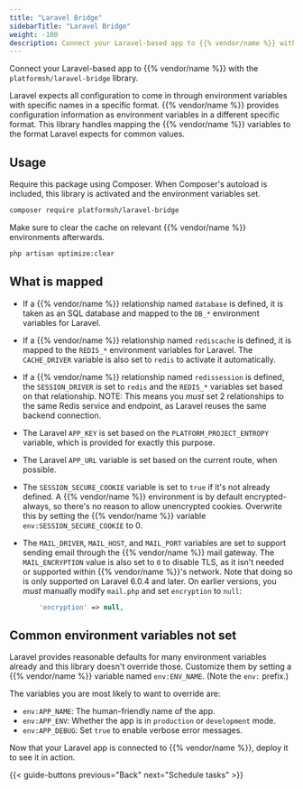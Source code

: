 ```yaml
---
title: "Laravel Bridge"
sidebarTitle: "Laravel Bridge"
weight: -100
description: Connect your Laravel-based app to {{% vendor/name %}} with Laravel Bridge.
---
```


Connect your Laravel-based app to {{% vendor/name %}} with the `platformsh/laravel-bridge` library.

Laravel expects all configuration to come in through environment variables with specific names in a specific format.
{{% vendor/name %}} provides configuration information as environment variables in a different specific format.
This library handles mapping the {{% vendor/name %}} variables to the format Laravel expects for common values.

## Usage

Require this package using Composer.
When Composer's autoload is included, this library is activated and the environment variables set.

```bash
composer require platformsh/laravel-bridge
```

Make sure to clear the cache on relevant {{% vendor/name %}} environments afterwards.

```bash
php artisan optimize:clear
```

## What is mapped

* If a {{% vendor/name %}} relationship named `database` is defined,
  it is taken as an SQL database and mapped to the `DB_*` environment variables for Laravel.
* If a {{% vendor/name %}} relationship named `rediscache` is defined,
  it is mapped to the `REDIS_*` environment variables for Laravel.
  The `CACHE_DRIVER` variable is also set to `redis` to activate it automatically.
* If a {{% vendor/name %}} relationship named `redissession` is defined,
  the `SESSION_DRIVER` is set to `redis` and the `REDIS_*` variables set based on that relationship.
  NOTE: This means you _*must*_ set 2 relationships to the same Redis service and endpoint,
  as Laravel reuses the same backend connection.
* The Laravel `APP_KEY` is set based on the `PLATFORM_PROJECT_ENTROPY` variable,
  which is provided for exactly this purpose.
* The Laravel `APP_URL` variable is set based on the current route, when possible.
* The `SESSION_SECURE_COOKIE` variable is set to `true` if it's not already defined.
  A {{% vendor/name %}} environment is by default encrypted-always,
  so there's no reason to allow unencrypted cookies.
  Overwrite this by setting the {{% vendor/name %}} variable `env:SESSION_SECURE_COOKIE` to 0.
* The `MAIL_DRIVER`, `MAIL_HOST`, and `MAIL_PORT` variables are set
  to support sending email through the {{% vendor/name %}} mail gateway. 
  The `MAIL_ENCRYPTION` value is also set to `0` to disable TLS,
  as it isn't needed or supported within {{% vendor/name %}}'s network.
  Note that doing so is only supported on Laravel 6.0.4 and later.
  On earlier versions, you *must* manually modify `mail.php` and set `encryption` to `null`:

  ```php
      'encryption' => null,
  ```

## Common environment variables not set

Laravel provides reasonable defaults for many environment variables already
and this library doesn't override those.
Customize them by setting a {{% vendor/name %}} variable named `env:ENV_NAME`.
(Note the `env:` prefix.)

The variables you are most likely to want to override are:

* `env:APP_NAME`: The human-friendly name of the app.
* `env:APP_ENV`: Whether the app is in `production` or `development` mode.
* `env:APP_DEBUG`: Set `true` to enable verbose error messages.

Now that your Laravel app is connected to {{% vendor/name %}}, deploy it to see it in action.

{{< guide-buttons previous="Back" next="Schedule tasks" >}}

